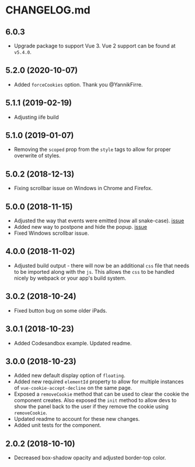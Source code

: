 # CHANGELOG.md

## 6.0.3

- Upgrade package to support Vue 3. Vue 2 support can be found at `v5.4.0`.

## 5.2.0 (2020-10-07)

- Added `forceCookies` option. Thank you @YannikFirre.

## 5.1.1 (2019-02-19)

- Adjusting iife build

## 5.1.0 (2019-01-07)

- Removing the `scoped` prop from the `style` tags to allow for proper overwrite of styles.

## 5.0.2 (2018-12-13)

- Fixing scrollbar issue on Windows in Chrome and Firefox.

## 5.0.0 (2018-11-15)

- Adjusted the way that events were emitted (now all snake-case). [issue](https://github.com/johndatserakis/vue-cookie-accept-decline/issues/10)
- Added new way to postpone and hide the popup. [issue](https://github.com/johndatserakis/vue-cookie-accept-decline/issues/11)
- Fixed Windows scrollbar issue.

## 4.0.0 (2018-11-02)

- Adjusted build output - there will now be an additional `css` file that needs to be imported along with the `js`. This allows the `css` to be handled nicely by webpack or your app's build system.

## 3.0.2 (2018-10-24)

- Fixed button bug on some older iPads.

## 3.0.1 (2018-10-23)

- Added Codesandbox example. Updated readme.

## 3.0.0 (2018-10-23)

- Added new default display option of `floating`.
- Added new required `elementId` property to allow for multiple instances of `vue-cookie-accept-decline` on the same page.
- Exposed a `removeCookie` method that can be used to clear the cookie the component creates. Also exposed the `init` method to allow devs to show the panel back to the user if they remove the cookie using `removeCookie`.
- Updated readme to account for these new changes.
- Added unit tests for the component.

## 2.0.2 (2018-10-10)

- Decreased box-shadow opacity and adjusted border-top color.
